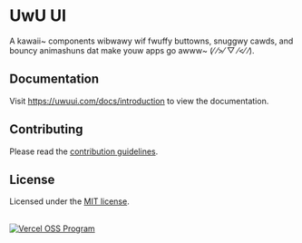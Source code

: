 # UwU UI

A kawaii~ components wibwawy wif fwuffy buttowns, snuggwy cawds, and bouncy animashuns dat make youw apps go awww~ (⁄ ⁄>⁄ ▽ ⁄<⁄ ⁄).

## Documentation

Visit https://uwuui.com/docs/introduction to view the documentation.

## Contributing

Please read the [contribution guidelines](./CONTRIBUTING.md).

## License

Licensed under the [MIT license](LICENSE).

<br/>
<a href="https://vercel.com/oss">
    <img alt="Vercel OSS Program" src="https://vercel.com/oss/program-badge.svg" />
</a>

